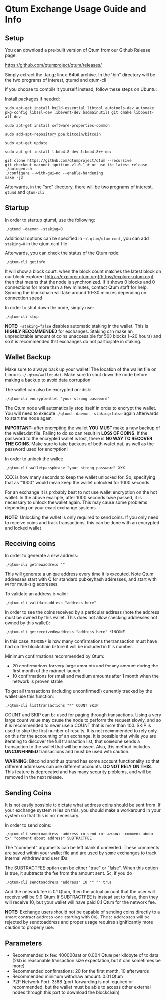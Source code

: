 # Qtum Exchange Usage Guide and Info

## Setup

You can download a pre-built version of Qtum from our Github Release page:

https://github.com/qtumproject/qtum/releases/

Simply extract the .tar.gz linux-64bit archive. In the "bin" directory will be the two programs of interest, qtumd and qtum-cli

If you choose to compile it yourself instead, follow these steps on Ubuntu:

Install packages if needed:


```
sudo apt-get install build-essential libtool autotools-dev automake pkg-config libssl-dev libevent-dev bsdmainutils git cmake libboost-all-dev

sudo apt-get install software-properties-common

sudo add-apt-repository ppa:bitcoin/bitcoin

sudo apt-get update

sudo apt-get install libdb4.8-dev libdb4.8++-dev
```



```
git clone https://github.com/qtumproject/qtum --recursive
git checkout mainnet-ignition-v1.0.1 # or use the latest release
./autogen.sh
./configure --with-gui=no --enable-hardening
make -j3
```

Afterwards, in the "src" directory, there will be two programs of interest, `qtumd` and `qtum-cli`

## Startup

In order to startup qtumd, use the following:


```
./qtumd -daemon -staking=0
```

Additional options can be specified in `~/.qtum/qtum.conf`, you can add `-staking=0` in the qtum.conf file

Afterwards, you can check the status of the Qtum node:


```
./qtum-cli getinfo
```


It will show a block count. when the block count matches the latest block on our block explorer: [https://explorer.qtum.org](https://explorer.qtum.org) then that means that the node is synchronized. If it shows 0 blocks and 0 connections for more than a few minutes, contact Qtum staff for help. Syncing the blockchain will take around 10-30 minutes depending on connection speed


In order to shut down the node, simply use:

```
./qtum-cli stop
```

**NOTE:** `-staking=false` disables automatic staking in the wallet. This is **HIGHLY RECOMMENDED** for exchanges. Staking can make an unpredictable amount of coins unaccessible for 500 blocks (~20 hours) and so it is recommended that exchanges do not participate in staking.

## Wallet Backup

Make sure to always back up your wallet! The location of the wallet file on Linux is `~/.qtum/wallet.dat`. Make sure to shut down the node before making a backup to avoid data corruption.

The wallet can also be encrypted on-disk:


```
./qtum-cli encryptwallet "your strong password"
```

The Qtum node will automatically stop itself in order to encrypt the wallet. You will need to execute `./qtumd -daemon -staking=false` again afterwards to start the node again

**IMPORTANT:** after encrypting the wallet **YOU MUST** make a new backup of the wallet.dat file. Failing to do so can result in **LOSS OF COINS**. If the password to the encrypted wallet is lost, there is **NO WAY TO RECOVER THE COINS**. Make sure to take backups of both wallet.dat, as well as the password used for encryption!

In order to unlock the wallet:


```
./qtum-cli walletpassphrase "your strong password" XXX
```


XXX is how many seconds to keep the wallet unlocked for. So, specifying that as "1000" would mean keep the wallet unlocked for 1000 seconds.

For an exchange it is probably best to not use wallet encryption on the hot wallet. In the above example, after 1000 seconds have passed, it is necessary to unlock the wallet again. This may cause some problems depending on your exact exchange systems

**NOTE:** Unlocking the wallet is only required to send coins. If you only need to receive coins and track transactions, this can be done with an encrypted and locked wallet

## Receiving coins

In order to generate a new address:


```
./qtum-cli getnewaddress ""
```

This will generate a unique address every time it is executed. Note Qtum addresses start with Q for standard pubkeyhash addresses, and start with M for multi-sig addresses

To validate an address is valid:


```
./qtum-cli validateaddress "address here"
```

In order to see the coins received by a particular address (note the address must be owned by this wallet. This does not allow checking addresses not owned by this wallet):


```
./qtum-cli getreceivedbyaddress "address here" MINCONF
```

In this case, `MINCONF` is how many confirmations the transaction must have had on the blockchain before it will be included in this number.

Minimum confirmations recommended by Qtum:

- 20 confirmations for very large amounts and for any amount during the first month of the mainnet launch
- 10 confirmations for small and medium amounts after 1 month when the network is proven stable

To get all transactions (including unconfirmed!) currently tracked by the wallet use this function:


```
./qtum-cli listtransactions "*" COUNT SKIP
```

COUNT and SKIP can be used for paging through transactions. Using a very large count value may cause the node to perform the request slowly, and so it is recommended to never use a COUNT that is more than 100. SKIP is used to skip the first number of results. It is not recommended to rely only on this for the accounting of an exchange. It is possible that while you are iterating to discover the full transaction list, that someone sends a transaction to the wallet that will be missed. Also, this method includes **UNCONFIRMED** transactions and must be used with caution.

**WARNING**: Bitcoind and thus qtumd has some account functionality so that different addresses can use different accounts. **DO NOT RELY ON THIS**. This feature is deprecated and has many security problems, and will be removed in the next release.

## Sending Coins

It is not easily possible to dictate what address coins should be sent from. If your exchange system relies on this, you should make a workaround in your system so that this is not necessary.

In order to send coins:


```
./qtum-cli sendtoaddress "address to send to" AMOUNT "comment about tx" "comment about address" SUBTRACTFEE
```

The "comment" arguments can be left blank if unneeded. These comments are saved within your wallet file and are used by some exchanges to track internal withdraw and user IDs.

The SUBTRACTFEE option can be either "true" or "false". When this option is true, it subtracts the fee from the amount sent. So, if you do


```
./qtum-cli sendtoaddress "address" 10 "" "" true
```

And the network fee is 0.1 Qtum, then the actual amount that the user will receive will be 9.9 Qtum. If SUBTRACTFEE is instead set to false, then they will receive 10, but your wallet will have paid 0.1 Qtum for the network fee.

**NOTE:** Exchange users should not be capable of sending coins directly to a smart contract address (one starting with 0x). These addresses will be rejected by sendtoaddress and proper usage requires significantly more caution to properly use.

## Parameters

- Recommended tx fee: 400000sat or 0.004 Qtum per kilobyte of tx data (2kb is reasonable transaction size expectation, but it can sometimes be more)
- Recommended confirmations: 20 for the first month, 10 afterwards
- Recommended minimum withdraw amount: 0.01 Qtum
- P2P Network Port: 3888 (port forwarding is not required or recommended, but the wallet must be able to access other external nodes through this port to download the blockchain)
